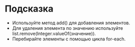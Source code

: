 # Подсказка

- Используйте метод add() для добавления элементов.
- Для удаления элемента по значению используйте list.remove(Integer.valueOf(значение)).
- Перебирайте элементы с помощью цикла for-each.
